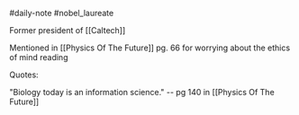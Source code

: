 #daily-note 
#nobel_laureate

Former president of [[Caltech]]

Mentioned in [[Physics Of The Future]] pg. 66 for worrying about the ethics of mind reading

Quotes:

"Biology today is an information science." -- pg 140 in [[Physics Of The Future]]
